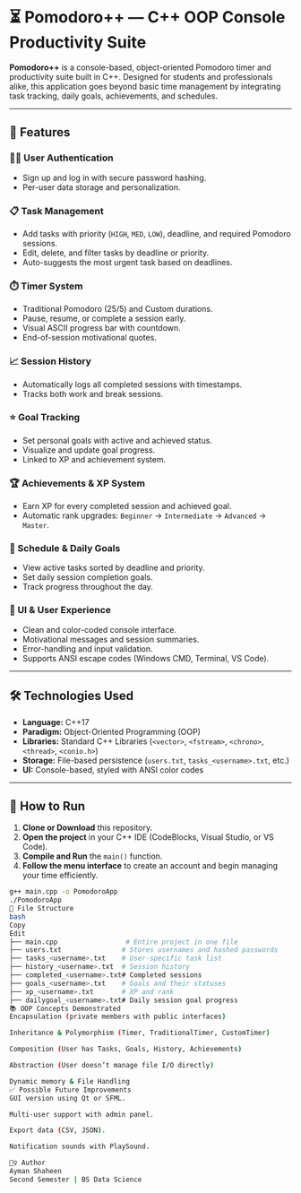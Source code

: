 # ⏳ Pomodoro++ — C++ OOP Console Productivity Suite

**Pomodoro++** is a console-based, object-oriented Pomodoro timer and productivity suite built in C++. Designed for students and professionals alike, this application goes beyond basic time management by integrating task tracking, daily goals, achievements, and schedules.

---

## 🌟 Features

### 🧑‍💻 User Authentication
- Sign up and log in with secure password hashing.
- Per-user data storage and personalization.

### 📋 Task Management
- Add tasks with priority (`HIGH`, `MED`, `LOW`), deadline, and required Pomodoro sessions.
- Edit, delete, and filter tasks by deadline or priority.
- Auto-suggests the most urgent task based on deadlines.

### ⏱️ Timer System
- Traditional Pomodoro (25/5) and Custom durations.
- Pause, resume, or complete a session early.
- Visual ASCII progress bar with countdown.
- End-of-session motivational quotes.

### 📈 Session History
- Automatically logs all completed sessions with timestamps.
- Tracks both work and break sessions.

### ⭐ Goal Tracking
- Set personal goals with active and achieved status.
- Visualize and update goal progress.
- Linked to XP and achievement system.

### 🏆 Achievements & XP System
- Earn XP for every completed session and achieved goal.
- Automatic rank upgrades: `Beginner` → `Intermediate` → `Advanced` → `Master`.

### 📅 Schedule & Daily Goals
- View active tasks sorted by deadline and priority.
- Set daily session completion goals.
- Track progress throughout the day.

### 🎨 UI & User Experience
- Clean and color-coded console interface.
- Motivational messages and session summaries.
- Error-handling and input validation.
- Supports ANSI escape codes (Windows CMD, Terminal, VS Code).

---

## 🛠️ Technologies Used

- **Language:** C++17
- **Paradigm:** Object-Oriented Programming (OOP)
- **Libraries:** Standard C++ Libraries (`<vector>`, `<fstream>`, `<chrono>`, `<thread>`, `<conio.h>`)
- **Storage:** File-based persistence (`users.txt`, `tasks_<username>.txt`, etc.)
- **UI:** Console-based, styled with ANSI color codes

---

## 🚀 How to Run

1. **Clone or Download** this repository.
2. **Open the project** in your C++ IDE (CodeBlocks, Visual Studio, or VS Code).
3. **Compile and Run** the `main()` function.
4. **Follow the menu interface** to create an account and begin managing your time efficiently.

```bash
g++ main.cpp -o PomodoroApp
./PomodoroApp
📁 File Structure
bash
Copy
Edit
├── main.cpp                 # Entire project in one file
├── users.txt               # Stores usernames and hashed passwords
├── tasks_<username>.txt    # User-specific task list
├── history_<username>.txt  # Session history
├── completed_<username>.txt# Completed sessions
├── goals_<username>.txt    # Goals and their statuses
├── xp_<username>.txt       # XP and rank
├── dailygoal_<username>.txt# Daily session goal progress
📚 OOP Concepts Demonstrated
Encapsulation (private members with public interfaces)

Inheritance & Polymorphism (Timer, TraditionalTimer, CustomTimer)

Composition (User has Tasks, Goals, History, Achievements)

Abstraction (User doesn’t manage file I/O directly)

Dynamic memory & File Handling
✅ Possible Future Improvements
GUI version using Qt or SFML.

Multi-user support with admin panel.

Export data (CSV, JSON).

Notification sounds with PlaySound.

🙋‍♀️ Author
Ayman Shaheen
Second Semester | BS Data Science
